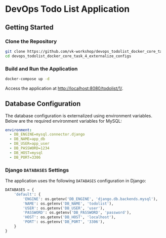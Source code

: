 # DevOps Todo List Application

## Getting Started

### Clone the Repository
```bash
git clone https://github.com/vk-workshop/devops_todolist_docker_core_task_4_externalize_configs.git
cd devops_todolist_docker_core_task_4_externalize_configs
```

### Build and Run the Application
```bash
docker-compose up -d
```

Access the application at [http://localhost:8080/todolist/1/](http://localhost:8080/todolist/1/).

## Database Configuration
The database configuration is externalized using environment variables. Below are the required environment variables for MySQL:

```yaml
environment:
  - DB_ENGINE=mysql.connector.django
  - DB_NAME=app_db
  - DB_USER=app_user
  - DB_PASSWORD=1234
  - DB_HOST=mysql
  - DB_PORT=3306
```

### Django `DATABASES` Settings
The application uses the following `DATABASES` configuration in Django:

```python
DATABASES = {
    'default': {
        'ENGINE': os.getenv('DB_ENGINE', 'django.db.backends.mysql'),
        'NAME': os.getenv('DB_NAME', 'todolist'),
        'USER': os.getenv('DB_USER', 'user'),
        'PASSWORD': os.getenv('DB_PASSWORD', 'password'),
        'HOST': os.getenv('DB_HOST', 'localhost'),
        'PORT': os.getenv('DB_PORT', '3306'),
    }
}
